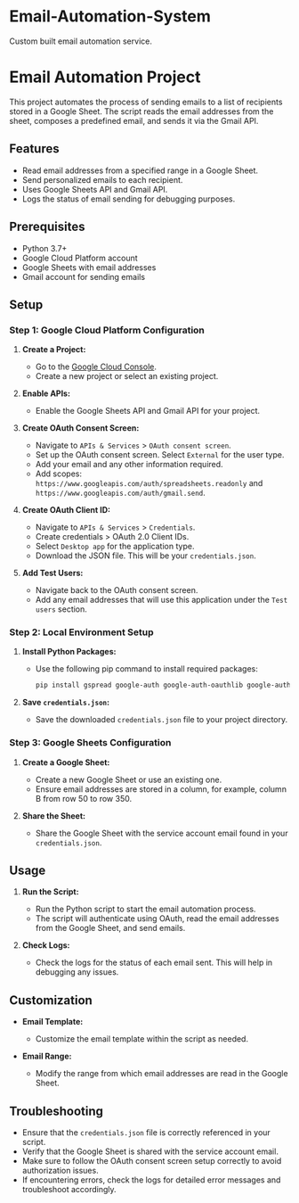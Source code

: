 # Email-Automation-System
Custom built email automation service.

# Email Automation Project

This project automates the process of sending emails to a list of recipients stored in a Google Sheet. The script reads the email addresses from the sheet, composes a predefined email, and sends it via the Gmail API. 

## Features

- Read email addresses from a specified range in a Google Sheet.
- Send personalized emails to each recipient.
- Uses Google Sheets API and Gmail API.
- Logs the status of email sending for debugging purposes.

## Prerequisites

- Python 3.7+
- Google Cloud Platform account
- Google Sheets with email addresses
- Gmail account for sending emails

## Setup

### Step 1: Google Cloud Platform Configuration

1. **Create a Project:**
   - Go to the [Google Cloud Console](https://console.cloud.google.com/).
   - Create a new project or select an existing project.

2. **Enable APIs:**
   - Enable the Google Sheets API and Gmail API for your project.

3. **Create OAuth Consent Screen:**
   - Navigate to `APIs & Services` > `OAuth consent screen`.
   - Set up the OAuth consent screen. Select `External` for the user type.
   - Add your email and any other information required.
   - Add scopes: `https://www.googleapis.com/auth/spreadsheets.readonly` and `https://www.googleapis.com/auth/gmail.send`.

4. **Create OAuth Client ID:**
   - Navigate to `APIs & Services` > `Credentials`.
   - Create credentials > OAuth 2.0 Client IDs.
   - Select `Desktop app` for the application type.
   - Download the JSON file. This will be your `credentials.json`.

5. **Add Test Users:**
   - Navigate back to the OAuth consent screen.
   - Add any email addresses that will use this application under the `Test users` section.

### Step 2: Local Environment Setup

1. **Install Python Packages:**
   - Use the following pip command to install required packages:
     ```sh
     pip install gspread google-auth google-auth-oauthlib google-auth-httplib2 google-api-python-client
     ```

2. **Save `credentials.json`:**
   - Save the downloaded `credentials.json` file to your project directory.

### Step 3: Google Sheets Configuration

1. **Create a Google Sheet:**
   - Create a new Google Sheet or use an existing one.
   - Ensure email addresses are stored in a column, for example, column B from row 50 to row 350.

2. **Share the Sheet:**
   - Share the Google Sheet with the service account email found in your `credentials.json`.

## Usage

1. **Run the Script:**
   - Run the Python script to start the email automation process.
   - The script will authenticate using OAuth, read the email addresses from the Google Sheet, and send emails.

2. **Check Logs:**
   - Check the logs for the status of each email sent. This will help in debugging any issues.

## Customization

- **Email Template:**
   - Customize the email template within the script as needed.
   
- **Email Range:**
   - Modify the range from which email addresses are read in the Google Sheet.

## Troubleshooting

- Ensure that the `credentials.json` file is correctly referenced in your script.
- Verify that the Google Sheet is shared with the service account email.
- Make sure to follow the OAuth consent screen setup correctly to avoid authorization issues.
- If encountering errors, check the logs for detailed error messages and troubleshoot accordingly.


